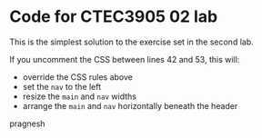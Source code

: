 # Code for CTEC3905 02 lab

This is the simplest solution to the exercise set in the second lab.

If you uncomment the CSS between lines 42 and 53, this will:

- override the CSS rules above
- set the `nav` to the left
- resize the `main` and `nav` widths
- arrange the `main` and `nav` horizontally beneath the header

pragnesh
